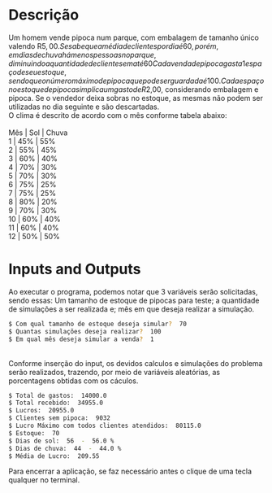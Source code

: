 # Descrição

Um homem vende pipoca num parque, com embalagem de tamanho único valendo R$5,00. Se sabe que a média de clientes por dia é 60, porém, em dias de chuva há menos pessoas no parque, diminuindo a quantidade de clientes em até 60%, e em dias de Sol, existe um aumento de 40% com relação a média. Um cliente compra, em média, 1 pipoca, de modo que a compra da segunda tenha 30% de chance, a terceira 20% de chance, e 5% para a quarta. <br>
Cada venda de pipoca gasta 1 espaço de seu estoque, sendo que o número máximo de pipoca que pode ser guardada é 100. Cada espaço no estoque de pipocas implica um gasto de R$2,00, considerando embalagem e pipoca. Se o vendedor deixa sobras no estoque, as mesmas não podem ser utilizadas no dia seguinte e são descartadas.<br>
O clima é descrito de acordo com o mês conforme tabela abaixo:<br>
<br>
Mês | Sol | Chuva<br>
1   | 45% | 55%<br>
2   | 55% | 45%<br>
3   | 60% | 40%<br>
4   | 70% | 30%<br>
5   | 70% | 30%<br>
6   | 75% | 25%<br>
7   | 75% | 25%<br>
8   | 80% | 20%<br>
9   | 70% | 30%<br>
10  | 60% | 40%<br>
11  | 60% | 40%<br>
12  | 50% | 50%<br>

# Inputs and Outputs

Ao executar o programa, podemos notar que 3 variáveis serão solicitadas, sendo essas: Um tamanho de estoque de pipocas para teste; a quantidade de simulações a ser realizada e; mês em que deseja realizar a simulação.<br>
```bash
$ Com qual tamanho de estoque deseja simular?  70
$ Quantas simulações deseja realizar?  100
$ Em qual mês deseja simular a venda?  1
```
<br>
Conforme inserção do input, os devidos calculos e simulações do problema serão realizados, trazendo, por meio de variáveis aleatórias, as porcentagens obtidas com os cáculos.



```bash
$ Total de gastos:  14000.0
$ Total recebido:  34955.0
$ Lucros:  20955.0
$ Clientes sem pipoca:  9032
$ Lucro Máximo com todos clientes atendidos:  80115.0
$ Estoque:  70
$ Dias de sol:  56  -  56.0 %
$ Dias de chuva:  44  -  44.0 %
$ Média de Lucro:  209.55
```




Para encerrar a aplicação, se faz necessário antes o clique de uma tecla qualquer no terminal.
